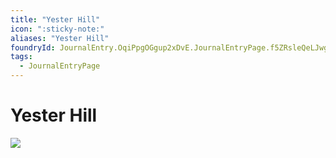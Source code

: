 ```yaml
---
title: "Yester Hill"
icon: ":sticky-note:"
aliases: "Yester Hill"
foundryId: JournalEntry.OqiPpgOGgup2xDvE.JournalEntryPage.f5ZRsleQeLJwgq3u
tags:
  - JournalEntryPage
---
```


# Yester Hill
![](modules/legends-of-barovia-pk/assets/scene/YesterHill%2018x10.webp)